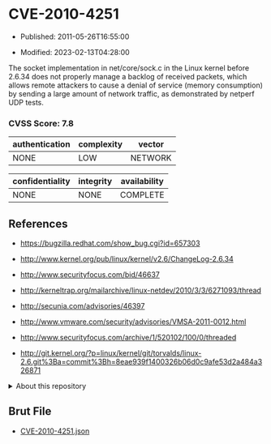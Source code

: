 # CVE-2010-4251

- Published: 2011-05-26T16:55:00

- Modified: 2023-02-13T04:28:00

The socket implementation in net/core/sock.c in the Linux kernel before 2.6.34 does not properly manage a backlog of received packets, which allows remote attackers to cause a denial of service (memory consumption) by sending a large amount of network traffic, as demonstrated by netperf UDP tests.

### CVSS Score: **7.8**

| authentication | complexity | vector |
| --- | --- | --- |
| NONE | LOW | NETWORK |

| confidentiality | integrity | availability |
| --- | --- | --- |
| NONE | NONE | COMPLETE |

## References

* https://bugzilla.redhat.com/show_bug.cgi?id=657303

* http://www.kernel.org/pub/linux/kernel/v2.6/ChangeLog-2.6.34

* http://www.securityfocus.com/bid/46637

* http://kerneltrap.org/mailarchive/linux-netdev/2010/3/3/6271093/thread

* http://secunia.com/advisories/46397

* http://www.vmware.com/security/advisories/VMSA-2011-0012.html

* http://www.securityfocus.com/archive/1/520102/100/0/threaded

* http://git.kernel.org/?p=linux/kernel/git/torvalds/linux-2.6.git%3Ba=commit%3Bh=8eae939f1400326b06d0c9afe53d2a484a326871

<details>
<summary>About this repository</summary> 

  This repository is part of the project [Live Hack CVE](https://github.com/Live-Hack-CVE). Main website can be found [www.live-hack.org](https://www.live-hack.org) 
  
  Made by [Sn0wAlice](https://github.com/Sn0wAlice) for the people that care about security and need to have a feed of the latest CVEs. Hope you enjoy it, don't forget to star the repo and follow me on [Twitter](https://twitter.com/Sn0wAlice) and [Github](https://github.com/Sn0wAlice). And that is my [personnal website](https://www.alice-snow.me/)

  - [Home Page](https://github.com/Live-Hack-CVE)
  - [Framework](https://github.com/Live-Hack-CVE/cve-framework)
  - [CVE database](https://github.com/Live-Hack-CVE/full_database)
  - [Changelog](https://github.com/Live-Hack-CVE/Changelog)
</details>

## Brut File

* [CVE-2010-4251.json](https://raw.githubusercontent.com/Live-Hack-CVE/full_database/main/cves/2010/CVE-2010-4251.json)

